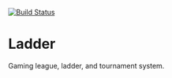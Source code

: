 [![Build Status](https://travis-ci.org/BrandonClapp/ladder.svg?branch=master)](https://travis-ci.org/BrandonClapp/ladder)

# Ladder
Gaming league, ladder, and tournament system.
